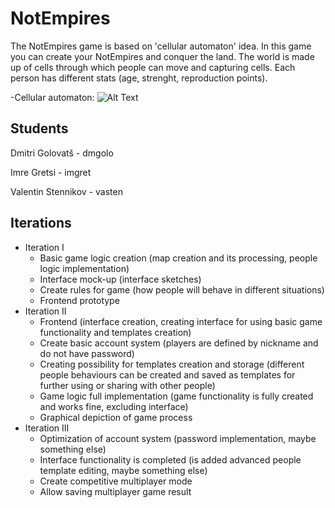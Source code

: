 # NotEmpires

The NotEmpires game is based on 'cellular automaton' idea. In this game you can create your NotEmpires and conquer the land.
The world is made up of cells through which people can move and capturing cells. Each person has different stats (age, 
strenght, reproduction points).

-Cellular automaton:
![Alt Text](https://thumbs.gfycat.com/SophisticatedIllBarasingha-max-1mb.gif)

Students
------------
Dmitri Golovatš - dmgolo

Imre Gretsi - imgret

Valentin Stennikov - vasten

Iterations
------------

- Iteration I 
  - Basic game logic creation (map creation and its processing, people logic implementation)
  - Interface mock-up (interface sketches)
  - Create rules for game (how people will behave in different situations)
  - Frontend prototype
- Iteration II 
  - Frontend (interface creation, creating interface for using basic game functionality and templates creation)
  - Create basic account system (players are defined by nickname and do not have password)
  - Creating possibility for templates creation and storage (different people behaviours can be created and saved as templates for further using or sharing with other people)
  - Game logic full implementation (game functionality is fully created and works fine, excluding interface)
  - Graphical depiction of game process
- Iteration III 
  - Optimization of account system (password implementation, maybe something else)
  - Interface functionality is completed (is added advanced people template editing, maybe something else)
  - Create competitive multiplayer mode
  - Allow saving multiplayer game result




